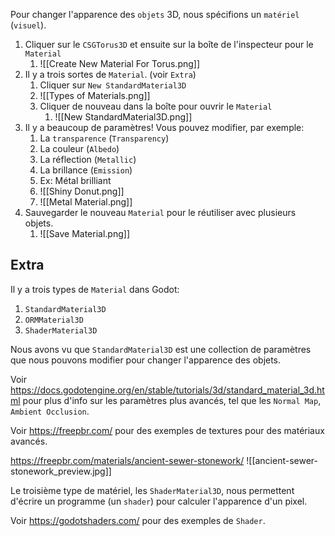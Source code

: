 Pour changer l'apparence des `objets` 3D, nous spécifions un `matériel` (`visuel`).

1. Cliquer sur le `CSGTorus3D` et ensuite sur la boîte de l'inspecteur pour le `Material`
	1. ![[Create New Material For Torus.png]]
2. Il y a trois sortes de `Material`. (voir `Extra`)
	1. Cliquer sur `New StandardMaterial3D`
	2. ![[Types of Materials.png]]
	3. Cliquer de nouveau dans la boîte pour ouvrir le `Material`
		1. ![[New StandardMaterial3D.png]]
3. Il y a beaucoup de paramètres! Vous pouvez modifier, par exemple:
	1. La `transparence` (`Transparency`)
	2. La couleur (`Albedo`)
	3. La réflection (`Metallic`)
	4. La brillance (`Emission`)
	5. Ex: Métal brilliant
	6. ![[Shiny Donut.png]]
	7. ![[Metal Material.png]]
4. Sauvegarder le nouveau `Material` pour le réutiliser avec plusieurs objets.
	1. ![[Save Material.png]]

Extra
-------

Il y a trois types de `Material` dans Godot:
1. `StandardMaterial3D`
2. `ORMMaterial3D`
3. `ShaderMaterial3D`

Nous avons vu que `StandardMaterial3D` est une collection de paramètres que nous pouvons modifier pour changer l'apparence des objets. 

Voir https://docs.godotengine.org/en/stable/tutorials/3d/standard_material_3d.html pour plus d'info sur les paramètres plus avancés, tel que les `Normal Map`, `Ambient Occlusion`.

Voir https://freepbr.com/ pour des exemples de textures pour des matériaux avancés.

https://freepbr.com/materials/ancient-sewer-stonework/
![[ancient-sewer-stonework_preview.jpg]]

Le troisième type de matériel, les `ShaderMaterial3D`, nous permettent d'écrire un programme (un `shader`) pour calculer l'apparence d'un pixel.

Voir https://godotshaders.com/ pour des exemples de `Shader`.